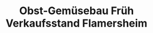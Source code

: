 ---
title: "Obst-Gemüsebau Früh Verkaufsstand Flamersheim"
url: /euskirchen/obst-gemuesebau-frueh-verkaufsstand-flamersheim/
shop: Hofladen
---